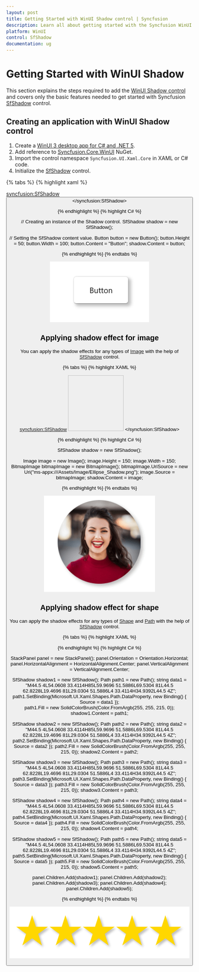 ```yaml
---
layout: post
title: Getting Started with WinUI Shadow control | Syncfusion
description: Learn all about getting started with the Syncfusion WinUI Shadow(SfShadow) control, its elements, and more here.
platform: WinUI
control: SfShadow
documentation: ug
---
```


# Getting Started with WinUI Shadow

This section explains the steps required to add the [WinUI Shadow control](https://www.syncfusion.com/winui-controls/shadow) and covers only the basic features needed to get started with Syncfusion [SfShadow](https://help.syncfusion.com/cr/winui/Syncfusion.UI.Xaml.Core.SfShadow.html) control.

## Creating an application with WinUI Shadow control

1. Create a [WinUI 3 desktop app for C# and .NET 5](https://docs.microsoft.com/en-us/windows/apps/winui/winui3/get-started-winui3-for-desktop).
2. Add reference to [Syncfusion.Core.WinUI](https://www.nuget.org/packages/Syncfusion.Core.WinUI) NuGet. 
3. Import the control namespace `Syncfusion.UI.Xaml.Core` in XAML or C# code.
4. Initialize the [SfShadow](https://help.syncfusion.com/cr/winui/Syncfusion.UI.Xaml.Core.SfShadow.html) control.

{% tabs %}
{% highlight xaml %}

<Page
    x:Class="GettingStarted.MainPage"
    xmlns="http://schemas.microsoft.com/winfx/2006/xaml/presentation"
    xmlns:x="http://schemas.microsoft.com/winfx/2006/xaml"
    xmlns:local="using:GettingStarted"
    xmlns:d="http://schemas.microsoft.com/expression/blend/2008"
    xmlns:mc="http://schemas.openxmlformats.org/markup-compatibility/2006"
    xmlns:syncfusion="using:Syncfusion.UI.Xaml.Core"
    mc:Ignorable="d"
    Background="{ThemeResource ApplicationPageBackgroundThemeBrush}">
    <Grid>
      <syncfusion:SfShadow>
         <Button Height="50" Width="100" Content="Button"/>
      </syncfusion:SfShadow>
    </Grid>
</Page>

{% endhighlight %}
{% highlight C# %}

// Creating an instance of the Shadow control.
SfShadow shadow = new SfShadow();

// Setting the SfShadow content value.
Button button = new Button();
button.Height = 50;
button.Width = 100;
button.Content = "Button";
shadow.Content = button;

{% endhighlight %}
{% endtabs %}

![Shadow effect for button in WinUI](Shadow_images/winui_shadow_button.png)

## Applying shadow effect for image

You can apply the shadow effects for any types of [Image](https://docs.microsoft.com/en-us/windows/windows-app-sdk/api/winrt/microsoft.ui.xaml.controls.image) with the help of [SfShadow](https://help.syncfusion.com/cr/winui/Syncfusion.UI.Xaml.Core.SfShadow.html) control.

{% tabs %}
{% highlight XAML %}

<syncfusion:SfShadow>
   <Image Height="150" Width="150" Source="/Assets/Shadow/Ellipse_Shadow.png"/>
</syncfusion:SfShadow>

{% endhighlight %}
{% highlight C# %}

SfShadow shadow = new SfShadow();

Image image = new Image();
image.Height = 150;
image.Width = 150;
BitmapImage bitmapImage = new BitmapImage();
bitmapImage.UriSource = new Uri("ms-appx:///Assets/Image/Ellipse_Shadow.png");
image.Source = bitmapImage;
shadow.Content = image;

{% endhighlight %}
{% endtabs %}

![Shadow effect for image in WinUI](Shadow_images/winui_shadow_image.png)

## Applying shadow effect for shape 

You can apply the shadow effects for any types of [Shape](https://docs.microsoft.com/en-us/windows/windows-app-sdk/api/winrt/microsoft.ui.xaml.shapes.shape) and [Path](https://docs.microsoft.com/en-us/windows/windows-app-sdk/api/winrt/microsoft.ui.xaml.shapes.path) with the help of [SfShadow](https://help.syncfusion.com/cr/winui/Syncfusion.UI.Xaml.Core.SfShadow.html) control.

{% tabs %}
{% highlight XAML %}

<StackPanel Orientation="Horizontal">
   <syncfusion:SfShadow>
      <Path Data="M44.5 4L54.0608 33.4114H85L59.9696 51.5886L69.5304 81L44.5 62.8228L19.4696 81L29.0304 51.5886L4 33.4114H34.9392L44.5 4Z" Fill="#FFD700"/>  
   </syncfusion:SfShadow>
   <syncfusion:SfShadow>
      <Path Data="M44.5 4L54.0608 33.4114H85L59.9696 51.5886L69.5304 81L44.5 62.8228L19.4696 81L29.0304 51.5886L4 33.4114H34.9392L44.5 4Z" Fill="#FFD700"/>  
   </syncfusion:SfShadow>
   <syncfusion:SfShadow>
      <Path Data="M44.5 4L54.0608 33.4114H85L59.9696 51.5886L69.5304 81L44.5 62.8228L19.4696 81L29.0304 51.5886L4 33.4114H34.9392L44.5 4Z" Fill="#FFD700"/>  
   </syncfusion:SfShadow>
   <syncfusion:SfShadow>
      <Path Data="M44.5 4L54.0608 33.4114H85L59.9696 51.5886L69.5304 81L44.5 62.8228L19.4696 81L29.0304 51.5886L4 33.4114H34.9392L44.5 4Z" Fill="#FFD700"/>  
   </syncfusion:SfShadow>
   <syncfusion:SfShadow>
      <Path Data="M44.5 4L54.0608 33.4114H85L59.9696 51.5886L69.5304 81L44.5 62.8228L19.4696 81L29.0304 51.5886L4 33.4114H34.9392L44.5 4Z" Fill="#FFD700"/>  
   </syncfusion:SfShadow>
</StackPanel>

{% endhighlight %}
{% highlight C# %}

StackPanel panel = new StackPanel();
panel.Orientation = Orientation.Horizontal;
panel.HorizontalAlignment = HorizontalAlignment.Center;
panel.VerticalAlignment = VerticalAlignment.Center;

SfShadow shadow1 = new SfShadow();
Path path1 = new Path();
string data1 = "M44.5 4L54.0608 33.4114H85L59.9696 51.5886L69.5304 81L44.5 62.8228L19.4696 81L29.0304 51.5886L4 33.4114H34.9392L44.5 4Z";
path1.SetBinding(Microsoft.UI.Xaml.Shapes.Path.DataProperty, new Binding() { Source = data1 });    
path1.Fill = new SolidColorBrush(Color.FromArgb(255, 255, 215, 0));
shadow1.Content = path1;
           
SfShadow shadow2 = new SfShadow();
Path path2 = new Path();
string data2 = "M44.5 4L54.0608 33.4114H85L59.9696 51.5886L69.5304 81L44.5 62.8228L19.4696 81L29.0304 51.5886L4 33.4114H34.9392L44.5 4Z";
path2.SetBinding(Microsoft.UI.Xaml.Shapes.Path.DataProperty, new Binding() { Source = data2 });
path2.Fill = new SolidColorBrush(Color.FromArgb(255, 255, 215, 0));
shadow2.Content = path2;
          
SfShadow shadow3 = new SfShadow();
Path path3 = new Path();
string data3 = "M44.5 4L54.0608 33.4114H85L59.9696 51.5886L69.5304 81L44.5 62.8228L19.4696 81L29.0304 51.5886L4 33.4114H34.9392L44.5 4Z";
path3.SetBinding(Microsoft.UI.Xaml.Shapes.Path.DataProperty, new Binding() { Source = data3 });
path3.Fill = new SolidColorBrush(Color.FromArgb(255, 255, 215, 0));
shadow3.Content = path3;
           
SfShadow shadow4 = new SfShadow();
Path path4 = new Path();
string data4 = "M44.5 4L54.0608 33.4114H85L59.9696 51.5886L69.5304 81L44.5 62.8228L19.4696 81L29.0304 51.5886L4 33.4114H34.9392L44.5 4Z";
path4.SetBinding(Microsoft.UI.Xaml.Shapes.Path.DataProperty, new Binding() { Source = data4 });
path4.Fill = new SolidColorBrush(Color.FromArgb(255, 255, 215, 0));
shadow4.Content = path4;
        
SfShadow shadow5 = new SfShadow();
Path path5 = new Path();
string data5 = "M44.5 4L54.0608 33.4114H85L59.9696 51.5886L69.5304 81L44.5 62.8228L19.4696 81L29.0304 51.5886L4 33.4114H34.9392L44.5 4Z";
path5.SetBinding(Microsoft.UI.Xaml.Shapes.Path.DataProperty, new Binding() { Source = data5 });
path5.Fill = new SolidColorBrush(Color.FromArgb(255, 255, 215, 0));
shadow5.Content = path5;
            
panel.Children.Add(shadow1);
panel.Children.Add(shadow2);
panel.Children.Add(shadow3);
panel.Children.Add(shadow4);
panel.Children.Add(shadow5);
   
{% endhighlight %}
{% endtabs %}

![Shadow effect for shape in WinUI](Shadow_images/winui_shadow_path.png)
